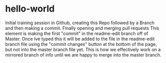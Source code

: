 # hello-world
Initial training session in Github, creating this Repo followed by a Branch and then making a commit. Finally opening and merging pull requests
This element is making the first "commit" in the readme-edit branch off of Master. Once Ive typed this it will be added to the file in the readme-edit branch file using the "commit changes" button at the bottom of the page, but not into the master branch file yet. This is how we effectively work on a mirrored branch of info until we are happy to merge into the master branch.
